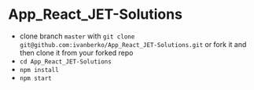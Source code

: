 # App_React_JET-Solutions

- clone branch `master` with
  `git clone git@github.com:ivanberko/App_React_JET-Solutions.git` or fork it and then
  clone it from your forked repo
- `cd App_React_JET-Solutions`
- `npm install`
- `npm start`